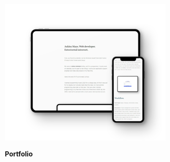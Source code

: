<div align="center">
    <img alt="Picture of portfolio website in a tablet and phone mockup." src="./src/assets/images/portfolio.svg" width=750 align="center" />
</div>
<h2>Portfolio</h2>
